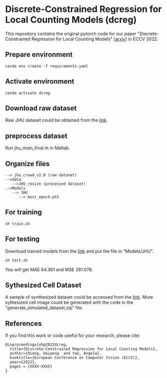 # Discrete-Constrained Regression for Local Counting Models (dcreg)
This repository contains the original pytorch code for our paper "Discrete-Constrained Regression for Local Counting Models" [[arxiv]](https://arxiv.org/abs/2207.09865) in ECCV 2022.

## Prepare environment
```
conda env create -f requirements.yaml
```

## Activate environment
```
conda activate dcreg
```

## Download raw dataset
Raw JHU dataset could be obtained from the [link](http://www.crowd-counting.com/).

## preprocess dataset
Run jhu_main_final.m in Matlab.

## Organize files
```
--> jhu_crowd_v2.0 (raw dataset)
-->data
   -->JHU_resize (processed dataset)
-->Models
   --> JHU
      --> best_epoch.pth
```
## For training
```
sh train.sh
```

## For testing
Download trained models from the [link](https://drive.google.com/file/d/1JyUXWd1jR8feGNZBLalu6l95pxyTk1tA/view?usp=sharing) and put the file in "Models/JHU".
```
sh test.sh
```
You will get MAE 64.361 and MSE 281.078.

## Sythesized Cell Dataset
A sample of synthesized dataset could be accessed from the [link](https://drive.google.com/file/d/1VxknXdOksXyf_xa_y8FVl1ZPCNgktYsm/view?usp=sharing).
More sythesized cell image could be generated with the code in the "generate_simulated_dataset.zip" file.


## References
If you find this work or code useful for your research, please cite:
```
@inproceedings{xhp2022dcreg,
  title={Discrete-Constrained Regression for Local Counting Models},
  author={Xiong, Haipeng  and Yao, Angela},
  booktitle={European Conference on Computer Vision (ECCV)},
  year={2022},
  pages = {XXXX-XXXX}
}
```
